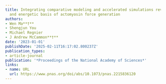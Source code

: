 ```yaml
---
title: Integrating comparative modeling and accelerated simulations reveals conformational
  and energetic basis of actomyosin force generation
authors:
- Wen Ma**†**
- Shengjun You
- Michael Regnier
- J Andrew McCammon**†**
date: '2023-01-01'
publishDate: '2025-02-11T16:17:02.800237Z'
publication_types:
- article-journal
publication: '*Proceedings of the National Academy of Sciences*'
links:
- name: URL
  url: https://www.pnas.org/doi/abs/10.1073/pnas.2215836120
---
```

